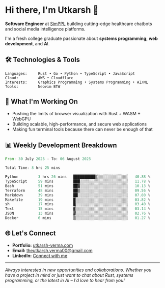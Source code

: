 # Hi there, I'm Utkarsh 👋

**Software Engineer** at [SimPPL](https://simppl.org) building cutting-edge healthcare chatbots and social media intelligence platforms.

I'm a fresh college graduate passionate about **systems programming**, **web development**, and **AI**.

## 🛠️ Technologies & Tools

```
Languages:     Rust • Go • Python • TypeScript • JavaScript
Cloud:         AWS • Cloudflare
Interests:     Graphics Programming • Systems Programming • AI/ML
Tools:         Neovim BTW
```

## 🚀 What I'm Working On

- Pushing the limits of browser visualization with Rust + WASM + WebGPU
- Building scalable, high-performance, and secure web applications
- Making fun terminal tools because there can never be enough of that

## 📊 Weekly Development Breakdown

<!--START_SECTION:waka-->

```rust
From: 30 July 2025 - To: 06 August 2025

Total Time: 8 hrs 25 mins

Python         3 hrs 26 mins   ██████████▒░░░░░░░░░░░░░░   40.88 %
TypeScript     59 mins         ███░░░░░░░░░░░░░░░░░░░░░░   11.78 %
Bash           51 mins         ██▓░░░░░░░░░░░░░░░░░░░░░░   10.13 %
Terraform      48 mins         ██▒░░░░░░░░░░░░░░░░░░░░░░   09.56 %
Markdown       39 mins         ██░░░░░░░░░░░░░░░░░░░░░░░   07.80 %
Makefile       19 mins         █░░░░░░░░░░░░░░░░░░░░░░░░   03.82 %
sh             17 mins         █░░░░░░░░░░░░░░░░░░░░░░░░   03.40 %
Text           15 mins         ▓░░░░░░░░░░░░░░░░░░░░░░░░   03.14 %
JSON           13 mins         ▓░░░░░░░░░░░░░░░░░░░░░░░░   02.76 %
Docker         6 mins          ▒░░░░░░░░░░░░░░░░░░░░░░░░   01.27 %
```

<!--END_SECTION:waka-->

## 🌐 Let's Connect

- **Portfolio:** [utkarsh-verma.com](https://utkarsh-verma.com)
- **Email:** theutkarsh.verma00@gmail.com
- **LinkedIn:** [Connect with me](https://linkedin.com/in/utkarsh-verm4)

---

*Always interested in new opportunities and collaborations. Whether you have a project in mind or just want to chat about Rust, systems programming, or the latest in AI – I'd love to hear from you!*
